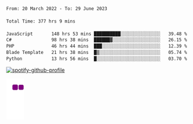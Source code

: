 <!--START_SECTION:waka-->

```txt
From: 20 March 2022 - To: 29 June 2023

Total Time: 377 hrs 9 mins

JavaScript       148 hrs 53 mins ██████████░░░░░░░░░░░░░░░   39.48 %
C#               98 hrs 38 mins  ██████▓░░░░░░░░░░░░░░░░░░   26.15 %
PHP              46 hrs 44 mins  ███░░░░░░░░░░░░░░░░░░░░░░   12.39 %
Blade Template   21 hrs 38 mins  █▒░░░░░░░░░░░░░░░░░░░░░░░   05.74 %
Python           13 hrs 56 mins  █░░░░░░░░░░░░░░░░░░░░░░░░   03.70 %
```

<!--END_SECTION:waka-->
[![spotify-github-profile](https://spotify-github-profile.vercel.app/api/view?uid=c00zprrvy9xiloa9qnco3hmng&cover_image=true&theme=novatorem&show_offline=false&background_color=121212&bar_color=53b14f&bar_color_cover=false)](https://spotify-github-profile.vercel.app/api/view?uid=c00zprrvy9xiloa9qnco3hmng&redirect=true)


![snake gif](https://github.com/hoanghip108/hoanghip108/blob/output/github-contribution-grid-snake.gif)

